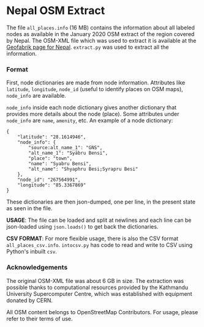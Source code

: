 # Nepal OSM Extract 

The file `all_places.info` (16 MB) contains the information about all labeled nodes as available in the January 2020 OSM extract of the region covered by Nepal. The OSM-XML file which was used to extract it is available at the [Geofabrik page for Nepal](https://download.geofabrik.de/asia/nepal.html). `extract.py` was used to extract all the information. 

### Format
First, node dictionaries are made from node information. Attributes like `latitude`, `longitude`, `node_id` (useful to identify places on OSM maps), `node_info` are available.

`node_info` inside each node dictionary gives another dictionary that provides more details about the node (place). Some attributes under `node_info` are `name`, `amenity`, etc. An example of a node dictionary:

```
{
	"latitude": "28.1614946", 
	"node_info": {
		"source:alt_name_1": "GNS", 
		"alt_name_1": "Syābru Bensi", 
		"place": "town", 
		"name": "Syabru Bensi", 
		"alt_name": "Shyaphru Besi;Syrapru Besi"
	}, 
	"node_id": "267564991", 
	"longitude": "85.3367869"
}
```

These dictionaries are then json-dumped, one per line, in the present state as seen in the file.

**USAGE**: The file can be loaded and split at newlines and each line can be json-loaded using `json.loads()` to get back the dictionaries.

**CSV FORMAT**: For more flexible usage, there is also the CSV format `all_places_csv.info`. `intocsv.py` has code to read and write to CSV using Python's inbuilt `csv`.

### Acknowledgements
The original OSM-XML file was about 6 GB in size. The extraction was possible thanks to computational resources provided by the Kathmandu University Supercomputer Centre, which was established with equipment donated by CERN.

All OSM content belongs to OpenStreetMap Contributors. For usage, please refer to their terms of use.